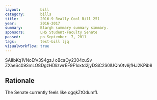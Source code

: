 ```yaml
---
layout:         bill
category:       bills
title:          2016-9 Really Cool Bill 251
year:           2016-2017
summary:        Blargh summary summary simmary.
sponsors:       LHS Student-Faculty Senate
passed:         pn September  7, 2011
tags:           test-bill ljq
visualworkflow: true
---
```



SAIIbKq1VNoEfv3S4gzJ oBcaOy2304cuSv ZXaeSc09SmLO8DgzHDlizwrEF9F1oxtd2jyDSiC2S0lUQh0tv9jfHJ2KPib8 




Rationale
---------
The Senate currently feels like ogqkZtOdumfl.
